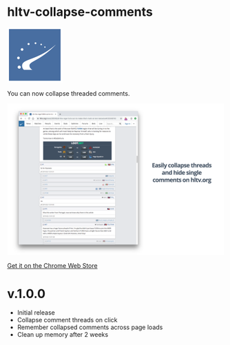 # hltv-collapse-comments

![HLTV Logo](images/hltv.png)

You can now collapse threaded comments.

![Preview](images/hltv-collapse-comments.png)

[Get it on the Chrome Web Store](https://chrome.google.com/webstore/detail/hltvorg-collapse-comments/nnhnegeiglnoolcmdiokkdihdfhbahhm)

# v.1.0.0 

* Initial release
* Collapse comment threads on click
* Remember collapsed comments across page loads
* Clean up memory after 2 weeks
